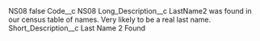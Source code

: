 <?xml version="1.0" encoding="UTF-8"?>
<CustomMetadata xmlns="http://soap.sforce.com/2006/04/metadata" xmlns:xsi="http://www.w3.org/2001/XMLSchema-instance" xmlns:xsd="http://www.w3.org/2001/XMLSchema">
    <label>NS08</label>
    <protected>false</protected>
    <values>
        <field>Code__c</field>
        <value xsi:type="xsd:string">NS08</value>
    </values>
    <values>
        <field>Long_Description__c</field>
        <value xsi:type="xsd:string">LastName2 was found in our census table of names. Very likely to be a real last name.</value>
    </values>
    <values>
        <field>Short_Description__c</field>
        <value xsi:type="xsd:string">Last Name 2 Found</value>
    </values>
</CustomMetadata>
